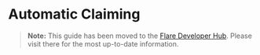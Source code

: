 # Automatic Claiming

> **Note:** This guide has been moved to the [Flare Developer Hub](https://dev.flare.network/network/guides/using-flare-stake-tool). Please visit there for the most up-to-date information.